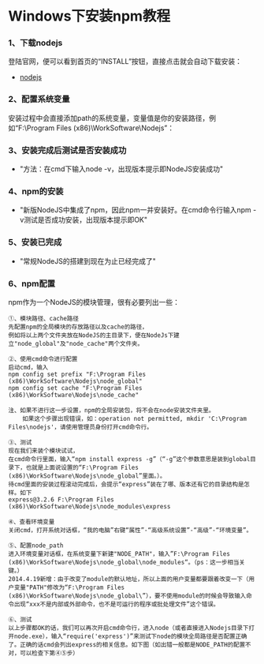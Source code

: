 # Windows下安装npm教程

### 1、下载nodejs
登陆官网，便可以看到首页的“INSTALL”按钮，直接点击就会自动下载安装：

* [nodejs](http://nodejs.org/)

### 2、配置系统变量
安装过程中会直接添加path的系统变量，变量值是你的安装路径，例如“F:\Program Files (x86)\WorkSoftware\Nodejs”：

### 3、安装完成后测试是否安装成功

* "方法：在cmd下输入node -v，出现版本提示即NodeJS安装成功"

### 4、npm的安装

* "新版NodeJS中集成了npm，因此npm一并安装好。在cmd命令行输入npm -v测试是否成功安装，出现版本提示即OK"

### 5、安装已完成
* "常规NodeJS的搭建到现在为止已经完成了"

### 6、npm配置
npm作为一个NodeJS的模块管理，很有必要列出一些：

	①、模块路径、cache路径  
	先配置npm的全局模块的存放路径以及cache的路径，
	例如将以上两个文件夹放在NodeJS的主目录下，便在NodeJs下建立"node_global"及"node_cache"两个文件夹。
	
	②、使用cmd命令进行配置  
	启动cmd，输入  
	npm config set prefix "F:\Program Files (x86)\WorkSoftware\Nodejs\node_global"  
	npm config set cache "F:\Program Files (x86)\WorkSoftware\Nodejs\node_cache"
	
	注、如果不进行这一步设置，npm的全局安装包，将不会在node安装文件夹里。
		如果这个步骤出现错误，如：operation not permitted, mkdir 'C:\Program Files\nodejs'，请使用管理员身份打开cmd命令行。  
		
	③、测试
	现在我们来装个模块试试，
	在cmd命令行里面，输入“npm install express -g”（“-g”这个参数意思是装到global目录下，也就是上面说设置的“F:\Program Files (x86)\WorkSoftware\Nodejs\node_global”里面。）。
	待cmd里面的安装过程滚动完成后，会提示“express”装在了哪、版本还有它的目录结构是怎样。如下
	express@3.2.6 F:\Program Files (x86)\WorkSoftware\Nodejs\node_modules\express
	
	④、查看环境变量
	关闭cmd，打开系统对话框，“我的电脑”右键“属性”-“高级系统设置”-“高级”-“环境变量”。
	
	⑤、配置node_path
	进入环境变量对话框，在系统变量下新建"NODE_PATH"，输入”F:\Program Files (x86)\WorkSoftware\Nodejs\node_global\node_modules“。（ps：这一步相当关键。）
	2014.4.19新增：由于改变了module的默认地址，所以上面的用户变量都要跟着改变一下（用户变量"PATH"修改为“F:\Program Files (x86)\WorkSoftware\Nodejs\node_global\”），要不使用module的时候会导致输入命令出现“xxx不是内部或外部命令，也不是可运行的程序或批处理文件”这个错误。
	
	⑥、测试
	以上步骤都OK的话，我们可以再次开启cmd命令行，进入node（或者直接进入Nodejs目录下打开node.exe），输入“require('express')”来测试下node的模块全局路径是否配置正确了。正确的话cmd会列出express的相关信息。如下图（如出错一般都是NODE_PATH的配置不对，可以检查下第④⑤步）